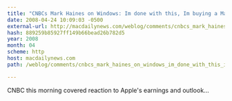```yaml
---
title: "CNBCs Mark Haines on Windows: Im done with this, Im buying a Mac; Ive been happy ever since"
date: 2008-04-24 10:09:03 -0500
external-url: http://macdailynews.com/weblog/comments/cnbcs_mark_haines_on_windows_im_done_with_this_im_buying_a_mac/
hash: 889259b85927ff149b66bead26b782d5
year: 2008
month: 04
scheme: http
host: macdailynews.com
path: /weblog/comments/cnbcs_mark_haines_on_windows_im_done_with_this_im_buying_a_mac/

---
```


CNBC this morning covered reaction to Apple's earnings and outlook...
